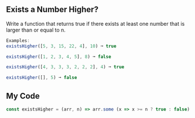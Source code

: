 ## Exists a Number Higher?

Write a function that returns true if there exists at least one number that is larger than or equal to n.
```js
Examples:
existsHigher([5, 3, 15, 22, 4], 10) ➞ true

existsHigher([1, 2, 3, 4, 5], 8) ➞ false

existsHigher([4, 3, 3, 3, 2, 2, 2], 4) ➞ true

existsHigher([], 5) ➞ false
```

## My Code
```js
const existsHigher = (arr, n) => arr.some (x => x >= n ? true : false)
```
